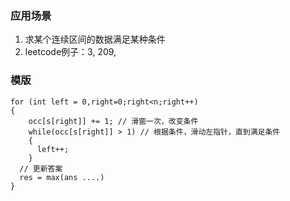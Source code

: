 ### 应用场景
1. 求某个连续区间的数据满足某种条件
2. leetcode例子：3, 209,
   
### 模版
```  
for (int left = 0,right=0;right<n;right++)
{
    occ[s[right]] += 1; // 滑窗一次，改变条件
    while(occ[s[right]] > 1) // 根据条件，滑动左指针，直到满足条件
    {
      left++;
    }
  // 更新答案
  res = max(ans ....)
}
```
